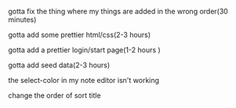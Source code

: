 gotta fix the thing where my things are added in the wrong order(30 minutes)

gotta add some prettier html/css(2-3 hours)

gotta add a prettier login/start page(1-2 hours )

gotta add seed data(2-3 hours)

the select-color in my note editor isn't working

change the order of sort title
